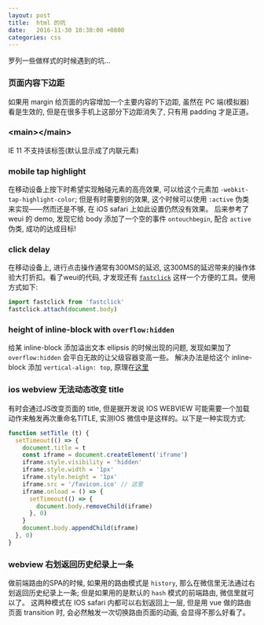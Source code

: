 ```yaml
---
layout: post
title:  html 的坑
date:   2016-11-30 10:30:00 +0800
categories: css
---
```


罗列一些做样式的时候遇到的坑...

### 页面内容下边距

如果用 margin 给页面的内容增加一个主要内容的下边距, 虽然在 PC 端(模拟器) 看是生效的, 但是在很多手机上这部分下边距消失了, 只有用 padding 才是正道。


### &lt;main&gt;&lt;/main&gt;

IE 11 不支持该标签(默认显示成了内联元素)


### mobile tap highlight

在移动设备上按下时希望实现触碰元素的高亮效果, 可以给这个元素加 `-webkit-tap-highlight-color`; 但是有时需要别的效果, 这个时候可以使用 `:active` 伪类来实现——然而还是不够, 在 iOS safari 上如此设置仍然没有效果。
后来参考了 weui 的 demo, 发现它给 body 添加了一个空的事件 `ontouchbegin`, 配合 `active` 伪类, 成功的达成目标!


### click delay

在移动设备上, 进行点击操作通常有300MS的延迟, 这300MS的延迟带来的操作体验大打折扣。看了weui的代码, 才发现还有 [`fastclick`](https://www.npmjs.com/package/fastclick) 这样一个方便的工具。使用方式如下:

```javascript
import fastclick from 'fastclick'
fastclick.attach(document.body)
```


### height of inline-block with `overflow:hidden`

给某 inline-block 添加溢出文本 ellipsis 的时候出现的问题, 发现如果加了 `overflow:hidden` 会平白无故的让父级容器变高一些。
解决办法是给这个 inline-block 添加 `vertical-align: top`, 原理在[这里](http://stackoverflow.com/questions/20310690/overflowhidden-on-inline-block-adds-height-to-parent)


### ios webview 无法动态改变 title

有时会通过JS改变页面的 title, 但是据开发说 IOS WEBVIEW 可能需要一个加载动作来触发再次重命名TITLE, 实测IOS 微信中是这样的。以下是一种实现方式:

```javascript
function setTitle (t) {
  setTimeout(() => {
    document.title = t
    const iframe = document.createElement('iframe')
    iframe.style.visibility = 'hidden'
    iframe.style.width = '1px'
    iframe.style.height = '1px'
    iframe.src = '/favicon.ico' // 这里
    iframe.onload = () => {
      setTimeout(() => {
        document.body.removeChild(iframe)
      }, 0)
    }
    document.body.appendChild(iframe)
  }, 0)
}
```


### webview 右划返回历史纪录上一条

做前端路由的SPA的时候, 如果用的路由模式是 `history`, 那么在微信里无法通过右划返回历史纪录上一条; 但是如果用的是默认的 `hash` 模式的前端路由, 微信里就可以了。
这两种模式在 IOS safari 内都可以右划返回上一层, 但是用 vue 做的路由页面 transition 时, 会必然触发一次切换路由页面的动画, 会显得不那么好看了。